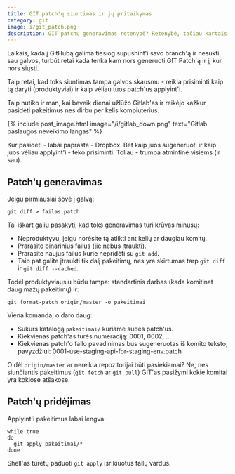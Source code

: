 ```yaml
---
title: GIT patch'ų siuntimas ir jų pritaikymas
category: git
image: i/git_patch.png
description: GIT patchų generavimas retenybė? Retenybė, tačiau kartais tenka. Trumpa atmintinė kaip generuoti GIT patchus ir kaip juos pritaikyti kodui.
---
```


Laikais, kada į GitHubą galima tiesiog supushint'i savo branch'ą ir nesukti sau galvos, turbūt retai kada tenka kam nors generuoti GIT Patch'ą ir jį kur nors siųsti.

Taip retai, kad toks siuntimas tampa galvos skausmu - reikia prisiminti kaip tą daryti (produktyviai) ir kaip vėliau tuos patch'us applyint'i.

Taip nutiko ir man, kai beveik dienai užlūžo Gitlab'as ir reikėjo kažkur pasidėti pakeitimus nes dirbu per kelis kompiuterius.

{% include post_image.html image="/i/gitlab_down.png" text="Gitlab paslaugos neveikimo langas" %}

Kur pasidėti - labai paprasta - Dropbox. Bet kaip juos sugeneruoti ir kaip juos vėliau applyint'i - teko prisiminti. Toliau - trumpa atmintinė visiems (ir sau).

## Patch'ų generavimas

Jeigu pirmiausiai šovė į galvą:

    git diff > failas.patch

Tai iškart galiu pasakyti, kad toks generavimas turi krūvas minusų:

* Neproduktyvu, jeigu norėsite tą atlikti ant kelių ar daugiau komitų.
* Prarasite binarinius failus (jie nebus įtraukti).
* Prarasite naujus failus kurie nepridėti su `git add`.
* Taip pat galite įtraukti tik dalį pakeitimų, nes yra skirtumas tarp `git diff` ir `git diff --cached`.

Todėl produktyviausiu būdu tampa: standartinis darbas (kada komitinat daug mažų pakeitimų) ir:

    git format-patch origin/master -o pakeitimai

Viena komanda, o daro daug:

* Sukurs katalogą `pakeitimai/` kuriame sudės patch'us.
* Kiekvienas patch'as turės numeraciją: 0001, 0002, ...
* Kiekvienas patch'o failo pavadinimas bus sugeneruotas iš komito teksto, pavyzdžiui: 0001-use-staging-api-for-staging-env.patch

O dėl `origin/master` ar nereikia repozitorijai būti pasiekiamai? Ne, nes siunčiantis pakeitimus (`git fetch` ar `git pull`) GIT'as pasižymi kokie komitai yra kokiose atšakose.

## Patch'ų pridėjimas

Applyint'i pakeitimus labai lengva:

    while true
    do
      git apply pakeitimai/*
    done

Shell'as turėtų paduoti `git apply` išrikiuotus failų vardus.
